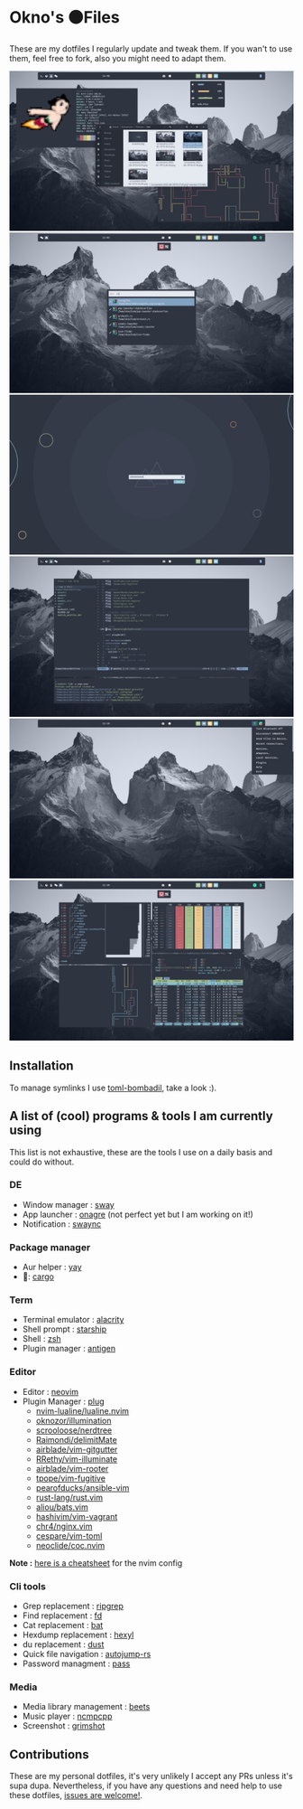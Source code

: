 # Okno's ⚫Files

These are my dotfiles I regularly update and tweak them.
If you wan't to use them, feel free to fork, also you might need to adapt them.

![screenshot](docs/screenshots/sway/new/screenshot_06.png)
![screenshot](docs/screenshots/sway/new/screenshot_03.png)
![screenshot](docs/screenshots/sway/new/screenshot_01.png)
![screenshot](docs/screenshots/sway/new/screenshot_05.png)
![screenshot](docs/screenshots/sway/new/screenshot_02.png)
![screenshot](docs/screenshots/sway/new/screenshot_04.png)

## Installation

To manage symlinks I use [toml-bombadil](https://github.com/oknozor/toml-bombadil), take a look :).

## A list of (cool) programs & tools I am currently using

This list is not exhaustive, these are the tools I use on a daily basis and could do without.

### DE
- Window manager : [sway](https://swaywm.org/)
- App launcher : [onagre](https://github.com/oknozor/onagre) (not perfect yet but I am working on it!)
- Notification : [swaync](https://github.com/ErikReider/SwayNotificationCenter)

### Package manager
- Aur helper : [yay](https://github.com/Jguer/yay)
- 🦀: [cargo](https://doc.rust-lang.org/cargo/)

### Term
- Terminal emulator : [alacrity](https://github.com/jwilm/alacritty)
- Shell prompt : [starship](https://github.com/starship/starship)
- Shell : [zsh](https://www.zsh.org/)
- Plugin manager : [antigen](https://github.com/zsh-users/antigen)

### Editor
- Editor : [neovim](https://neovim.io/)
- Plugin Manager : [plug](https://github.com/junegunn/vim-plug)
    - [nvim-lualine/lualine.nvim](https://github.com/nvim-lualine/lualine)
    - [oknozor/illumination](https://github.com/oknozor/illumination)
    - [scrooloose/nerdtree](https://github.com/scrooloose/nerdtree)
    - [Raimondi/delimitMate](https://github.com/Raimondi/delimitMate)
    - [airblade/vim-gitgutter](https://github.com/airblade/vim-gitgutter)
    - [RRethy/vim-illuminate](https://github.com/RRethy/vim-illuminate)
    - [airblade/vim-rooter](https://github.com/airblade/vim-rooter)
    - [tpope/vim-fugitive](https://github.com/tpope/vim-fugitive)
    - [pearofducks/ansible-vim](https://github.com/pearofducks/ansible-vim)
    - [rust-lang/rust.vim](https://github.com/rust-lang/rust.vim)
    - [aliou/bats.vim](https://github.com/aliou/bats.vim)
    - [hashivim/vim-vagrant](https://github.com/hashivim/vim-vagrant)
    - [chr4/nginx.vim](https://github.com/chr4/nginx.vim)
    - [cespare/vim-toml](https://github.com/cespare/vim-toml)
    - [neoclide/coc.nvim](https://github.com/neoclide/coc.nvim)

**Note :** [here is a cheatsheet](docs/nvim_cheatsheet.md) for the nvim config

### Cli tools
- Grep replacement : [ripgrep](https://github.com/BurntSushi/ripgrep)
- Find replacement : [fd](https://github.com/sharkdp/fd)
- Cat replacement : [bat](https://github.com/sharkdp/bat)
- Hexdump replacement : [hexyl](https://github.com/sharkdp/hexyl)
- du replacement : [dust](https://github.com/bootandy/dust)
- Quick file navigation : [autojump-rs](https://github.com/xen0n/autojump-rs)
- Password managment : [pass](https://www.passwordstore.org/)

### Media
- Media library management : [beets](http://beets.io/)
- Music player : [ncmpcpp](https://github.com/arybczak/ncmpcpp)
- Screenshot : [grimshot](https://github.com/swaywm/sway/blob/master/contrib/grimshot)


## Contributions

These are my personal dotfiles, it's very unlikely I accept any PRs unless it's supa dupa. Nevertheless, if you have any questions and need help to use these dotfiles, [issues are welcome!](https://github.com/oknozor/dotfiles/issues).
